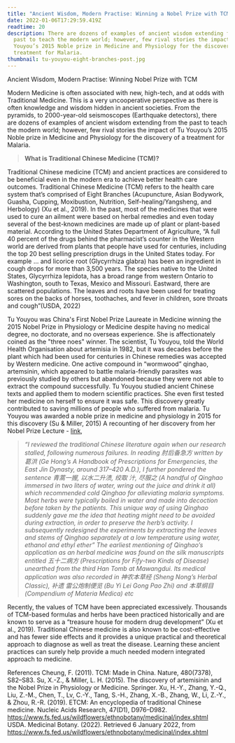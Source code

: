 ```yaml
---
title: "Ancient Wisdom, Modern Practise: Winning a Nobel Prize with TCM"
date: 2022-01-06T17:29:59.419Z
readtime: 20
description: There are dozens of examples of ancient wisdom extending from the
  past to teach the modern world; however, few rival stories the impact of Tu
  Youyou’s 2015 Noble prize in Medicine and Physiology for the discovery of a
  treatment for Malaria.
thumbnail: tu-youyou-eight-branches-post.jpg
---
```

Ancient Wisdom, Modern Practise: Winning Nobel Prize with TCM

Modern Medicine is often associated with new, high-tech, and at odds with Traditional Medicine. This is a very uncooperative perspective as there is often knowledge and wisdom hidden in ancient societies. From the pyramids, to 2000-year-old seismoscopes (Earthquake detectors), there are dozens of examples of ancient wisdom extending from the past to teach the modern world; however, few rival stories the impact of Tu Youyou’s 2015 Noble prize in Medicine and Physiology for the discovery of a treatment for Malaria.

> **What is Traditional Chinese Medicine (TCM)?**

Traditional Chinese medicine (TCM) and ancient practices are considered to be beneficial even in the modern era to achieve better health care outcomes. Traditional Chinese Medicine (TCM) refers to the health care system that’s comprised of Eight Branches (Acupuncture, Asian Bodywork, Guasha, Cupping, Moxibustion, Nutrition, Self-healing/Yangsheng, and Herbology) (Xu et al., 2019). In the past, most of the medicines that were used to cure an ailment were based on herbal remedies and even today several of the best-known medicines are made up of plant or plant-based material. According to the United States Department of Agriculture, “A full 40 percent of the drugs behind the pharmacist’s counter in the Western world are derived from plants that people have used for centuries, including the top 20 best selling prescription drugs in the United States today. For example ... and licorice root (Glycyrrhiza glabra) has been an ingredient in cough drops for more than 3,500 years. The species native to the United States, Glycyrrhiza lepidota, has a broad range from western Ontario to Washington, south to Texas, Mexico and Missouri. Eastward, there are scattered populations. The leaves and roots have been used for treating sores on the backs of horses, toothaches, and fever in children, sore throats and cough”(USDA, 2022)



Tu Youyou was China's First Nobel Prize Laureate in Medicine winning the 2015 Nobel Prize in Physiology or Medicine despite having no medical degree, no doctorate, and no overseas experience. She is affectionately coined as the "three noes" winner. The scientist, Tu Youyou, told the World Health Organisation about artemisia in 1982, but it was decades before the plant which had been used for centuries in Chinese remedies was accepted by Western medicine. 
One active compound in “wormwood” qinghao, artemsinin, which appeared to battle malaria-friendly parasites was previously studied by others but abandoned because they were not able to extract the compound successfully. Tu Youyou studied ancient Chinese texts and applied them to modern scientific practices. She even first tested her medicine on herself to ensure it was safe. This discovery greatly contributed to saving millions of people who suffered from malaria. Tu Youyou was awarded a noble prize in medicine and physiology in 2015 for this discovery (Su & Miller, 2015)
A recounting of her discovery from her Nobel Prize Lecture - [link](https://www.nobelprize.org/uploads/2018/06/tu-lecture.pdf),

> *“I reviewed the traditional Chinese literature again when our research stalled, following numerous failures. In reading 肘后备急方 written by 葛洪 (Ge Hong’s A Handbook of Prescriptions for Emergencies, the East Jin Dynasty, around 317–420 A.D.), 
> I further pondered the sentence 青蒿一握, 以水二升渍, 绞取 汁, 尽服之 (A handful of Qinghao immersed in two liters of water, wring out the juice and drink it all) which recommended cold Qinghao for alleviating malaria symptoms. 
> Most herbs were typically boiled in water and made into decoction before taken by the patients. 
> This unique way of using Qinghao suddenly gave me the idea that heating might need to be avoided during extraction, in order to preserve the herb’s activity. I subsequently redesigned the experiments by extracting the leaves and stems of Qinghao separately at a low temperature using water, ethanol and ethyl ether”
> The earliest mentioning of Qinghao’s application as an herbal medicine was found on the silk manuscripts entitled 五十二病方 (Prescriptions for Fify-two Kinds of Disease) unearthed from the third Han Tomb at Mawangdui. Its medical application was also recorded in 神农本草经 (Sheng Nong’s Herbal Classic), 补遗 雷公炮制便览 (Bu Yi Lei Gong Pao Zhi) and 本草纲目 (Compendium of Materia Medica) etc*

Recently, the values of TCM have been appreciated excessively. Thousands of TCM-based formulas and herbs have been practiced historically and are known to serve as a “treasure house for modern drug development” (Xu et al., 2019). Traditional Chinese medicine is also known to be cost-effective and has fewer side effects and it provides a unique practical and theoretical approach to diagnose as well as treat the disease. Learning these ancient practices can surely help provide a much needed modern integrated approach to medicine.

References
Cheung, F. (2011). TCM: Made in China. Nature, 480(7378), S82–S83.
Su, X.-Z., & Miller, L. H. (2015). The discovery of artemisinin and the Nobel Prize in Physiology or Medicine. Springer.
Xu, H.-Y., Zhang, Y.-Q., Liu, Z.-M., Chen, T., Lv, C.-Y., Tang, S.-H., Zhang, X.-B., Zhang, W., Li, Z.-Y., & Zhou, R.-R. (2019). ETCM: An encyclopedia of traditional Chinese medicine. Nucleic Acids Research, 47(D1), D976–D982.
 https://www.fs.fed.us/wildflowers/ethnobotany/medicinal/index.shtml
USDA. Medicinal Botany. (2022). Retrieved 6 January 2022, from 
https://www.fs.fed.us/wildflowers/ethnobotany/medicinal/index.shtml